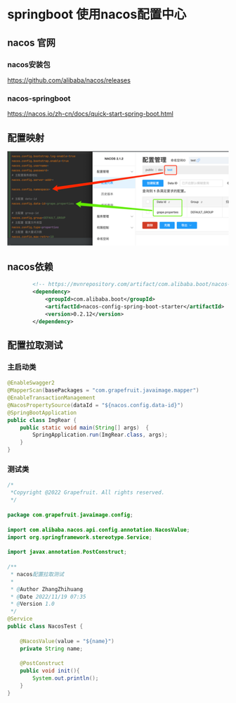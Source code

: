 
# springboot 使用nacos配置中心

## nacos 官网
### nacos安装包
https://github.com/alibaba/nacos/releases

### nacos-springboot
https://nacos.io/zh-cn/docs/quick-start-spring-boot.html

## 配置映射
![img.png](spring-nacos配置映射.png)

## nacos依赖
```xml
        <!-- https://mvnrepository.com/artifact/com.alibaba.boot/nacos-config-spring-boot-starter -->
        <dependency>
            <groupId>com.alibaba.boot</groupId>
            <artifactId>nacos-config-spring-boot-starter</artifactId>
            <version>0.2.12</version>
        </dependency>
```

## 配置拉取测试
### 主启动类
```java
@EnableSwagger2
@MapperScan(basePackages = "com.grapefruit.javaimage.mapper")
@EnableTransactionManagement
@NacosPropertySource(dataId = "${nacos.config.data-id}")
@SpringBootApplication
public class ImgRear {
    public static void main(String[] args)  {
        SpringApplication.run(ImgRear.class, args);
    }
}
```

### 测试类
```java
/*
 *Copyright @2022 Grapefruit. All rights reserved.
 */

package com.grapefruit.javaimage.config;

import com.alibaba.nacos.api.config.annotation.NacosValue;
import org.springframework.stereotype.Service;

import javax.annotation.PostConstruct;

/**
 * nacos配置拉取测试
 *
 * @Author ZhangZhihuang
 * @Date 2022/11/19 07:35
 * @Version 1.0
 */
@Service
public class NacosTest {

    @NacosValue(value = "${name}")
    private String name;

    @PostConstruct
    public void init(){
        System.out.println();
    }
}
```